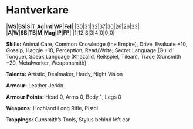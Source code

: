 # Hantverkare

|**WS**|**BS**|**S**|**T**|**Ag**|**Int**|**WP**|**Fel**|
|30|31|32|37|30|26|26|23|
|**A**|**W**|**SB**|**TB**|**M**|**Mag**|**IP**|**FP**|
|1|12|3|3|4|0|0|0|

**Skills:** Animal Care, Common Knowledge (the Empire), Drive,
Evaluate +10, Gossip, Haggle +10, Perception, Read/Write, Secret
Language (Guild Tongue), Speak Language (Khazalid, Reikspiel,
Tilean), Trade (Gunsmith +20, Metalworker, Weaponsmith)

**Talents:** Artistic, Dealmaker, Hardy, Night Vision

**Armour:** Leather Jerkin

**Armour Points:** Head 0, Arms 0, Body 1, Legs 0

**Weapons:** Hochland Long Rifle, Pistol

**Trappings:** Gunsmith’s Tools, Stylus behind left ear
